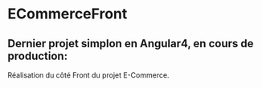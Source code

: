 # ECommerceFront

## Dernier projet simplon en Angular4, en cours de production:

Réalisation du côté Front du projet E-Commerce.
